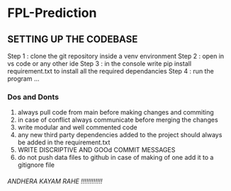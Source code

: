 # FPL-Prediction
## SETTING UP THE CODEBASE
Step 1 : clone the git repository inside a venv environment 
Step 2 : open in vs code or any other ide 
Step 3 : in the console write pip install requirement.txt to install all the required dependancies 
Step 4 : run the program ...

### Dos and Donts 
1. always pull code from main before making changes and commiting 
2. in case of conflict always communicate before merging the changes 
3. write modular and well commented code 
4. any new third party dependencies added to the project should always be added in the requirement.txt 
5. WRITE DISCRIPTIVE AND GOOd COMMIT MESSAGES 
6. do not push data files to github in case of making of one add it to a gitignore file 

###### ANDHERA KAYAM RAHE !!!!!!!!!!!!